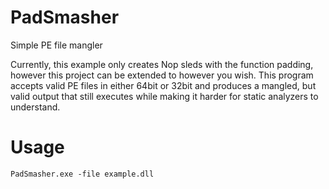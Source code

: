 # PadSmasher
Simple PE file mangler

Currently, this example only creates Nop sleds with the function padding, however this project can be extended to however you wish. This program accepts valid PE files in either 64bit or 32bit and produces a mangled, but valid output that still executes while making it harder for static analyzers to understand.

# Usage
    PadSmasher.exe -file example.dll
